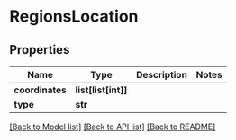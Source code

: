 # RegionsLocation

## Properties
Name | Type | Description | Notes
------------ | ------------- | ------------- | -------------
**coordinates** | **list[list[int]]** |  | 
**type** | **str** |  | 

[[Back to Model list]](../README.md#documentation-for-models) [[Back to API list]](../README.md#documentation-for-api-endpoints) [[Back to README]](../README.md)

